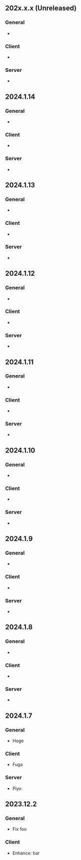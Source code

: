 ## 202x.x.x (Unreleased)

### General
-

### Client
-

### Server
-


## 2024.1.14

### General
-

### Client
-

### Server
-


## 2024.1.13

### General
-

### Client
-

### Server
-


## 2024.1.12

### General
-

### Client
-

### Server
-


## 2024.1.11

### General
-

### Client
-

### Server
-


## 2024.1.10
### General
-
### Client
-
### Server
-

## 2024.1.9

### General
-

### Client
-

### Server
-


## 2024.1.8

### General
-

### Client
-

### Server
-


## 2024.1.7
### General
- Hoge

### Client
- Fuga

### Server
- Piyo

## 2023.12.2

### General
- Fix foo

### Client
- Enhance: bar

